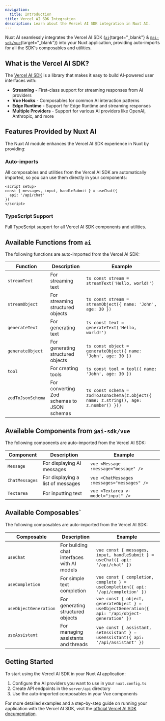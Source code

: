 ```yaml
---
navigation:
  title: Introduction
title: Vercel AI SDK Integration
description: Learn about the Vercel AI SDK integration in Nuxt AI.
---
```


Nuxt AI seamlessly integrates the Vercel AI SDK ([`ai`](https://sdk.vercel.ai/docs/ai-sdk-core/overview){target="_blank"} & [`@ai-sdk/vue`](https://sdk.vercel.ai/docs/getting-started/nuxt#running-your-application){target="_blank"}) into your Nuxt application, providing auto-imports for all the SDK's composables and utilities.

## What is the Vercel AI SDK?

The [Vercel AI SDK](https://sdk.vercel.ai/) is a library that makes it easy to build AI-powered user interfaces with:

- **Streaming** - First-class support for streaming responses from AI providers
- **Vue Hooks** - Composables for common AI interaction patterns
- **Edge Runtime** - Support for Edge Runtime and streaming responses
- **Multiple Providers** - Support for various AI providers like OpenAI, Anthropic, and more

## Features Provided by Nuxt AI

The Nuxt AI module enhances the Vercel AI SDK experience in Nuxt by providing:

### Auto-imports

All composables and utilities from the Vercel AI SDK are automatically imported, so you can use them directly in your components:

```vue [components/AiChat.vue]
<script setup>
const { messages, input, handleSubmit } = useChat({
  api: '/api/chat'
})
</script>
```

### TypeScript Support

Full TypeScript support for all Vercel AI SDK components and utilities.

## Available Functions from `ai`

The following functions are auto-imported from the Vercel AI SDK:

| Function | Description | Example |
|----------|-------------|---------|
| `streamText` | For streaming text | ```ts const stream = streamText('Hello, world!')``` |
| `streamObject` | For streaming structured objects | ```ts const stream = streamObject({ name: 'John', age: 30 })``` |
| `generateText` | For generating text | ```ts const text = generateText('Hello, world!')``` |
| `generateObject` | For generating structured objects | ```ts const object = generateObject({ name: 'John', age: 30 })``` |
| `tool` | For creating tools | ```ts const tool = tool({ name: 'John', age: 30 })``` |
| `zodToJsonSchema` | For converting Zod schemas to JSON schemas | ```ts const schema = zodToJsonSchema(z.object({ name: z.string(), age: z.number() }))``` |

## Available Components from `@ai-sdk/vue`

The following components are auto-imported from the Vercel AI SDK:

| Component | Description | Example |
|-----------|-------------|---------|
| `Message` | For displaying AI messages | ```vue <Message :message="message" />``` |
| `ChatMessages` | For displaying a list of messages | ```vue <ChatMessages :messages="messages" />``` |
| `Textarea` | For inputting text | ```vue <Textarea v-model="input" />``` |

## Available Composables`

The following composables are auto-imported from the Vercel AI SDK:

| Composable | Description | Example |
|------------|-------------|---------|
| `useChat` | For building chat interfaces with AI models | ```vue const { messages, input, handleSubmit } = useChat({ api: '/api/chat' })``` |
| `useCompletion` | For simple text completion | ```vue const { completion, complete } = useCompletion({ api: '/api/completion' })``` |
| `useObjectGeneration` | For generating structured objects | ```vue const { object, generateObject } = useObjectGeneration({ api: '/api/object-generation' })``` |
| `useAssistant` | For managing assistants and threads | ```vue const { assistant, setAssistant } = useAssistant({ api: '/api/assistant' })``` |

## Getting Started

To start using the Vercel AI SDK in your Nuxt AI application:

1. Configure the AI providers you want to use in your `nuxt.config.ts`
2. Create API endpoints in the `server/api` directory
3. Use the auto-imported composables in your Vue components

For more detailed examples and a step-by-step guide on running your application with the Vercel AI SDK, visit the [official Vercel AI SDK documentation](https://sdk.vercel.ai/docs/getting-started/nuxt#running-your-application).
